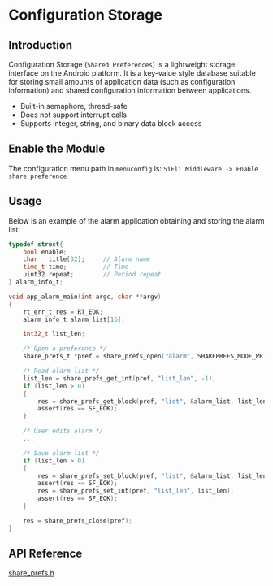 
# Configuration Storage

## Introduction

Configuration Storage (`Shared Preferences`) is a lightweight storage interface on the Android platform. It is a key-value style database suitable for storing small amounts of application data (such as configuration information) and shared configuration information between applications.

- Built-in semaphore, thread-safe
- Does not support interrupt calls
- Supports integer, string, and binary data block access

## Enable the Module

The configuration menu path in `menuconfig` is: `SiFli Middleware -> Enable share preference`

## Usage
Below is an example of the alarm application obtaining and storing the alarm list:

```c
typedef struct{
    bool enable;           
    char   title[32];     // Alarm name
    time_t time;          // Time
    uint32 repeat;        // Period repeat
} alarm_info_t;

void app_alarm_main(int argc, char **argv)
{
    rt_err_t res = RT_EOK;
    alarm_info_t alarm_list[16];

    int32_t list_len;

    /* Open a preference */
    share_prefs_t *pref = share_prefs_open("alarm", SHAREPREFS_MODE_PRIVATE);

    /* Read alarm list */
    list_len = share_prefs_get_int(pref, "list_len", -1);
    if (list_len > 0)
    {
        res = share_prefs_get_block(pref, "list", &alarm_list, list_len * sizeof(alarm_info_t));
        assert(res == SF_EOK);
    }

    /* User edits alarm */
    ...

    /* Save alarm list */
    if (list_len > 0)
    {
        res = share_prefs_set_block(pref, "list", &alarm_list, list_len * sizeof(alarm_info_t));
        assert(res == SF_EOK);
        res = share_prefs_set_int(pref, "list_len", list_len);
        assert(res == SF_EOK);
    }

    res = share_prefs_close(pref);
}
```

## API Reference
[share_prefs.h](middleware-share_prefs)

